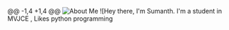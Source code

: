 @@ -1,4 +1,4 @@
![About Me](https://github.com/CyrisXD/CyrisXD/raw/master/bio.gif)
![Hey there, I'm Sumanth. I'm a student in MVJCE , Likes python programming

<!--
**CyrisXD/CyrisXD** is a ✨ _special_ ✨ repository because its `README.md` (this file) appears on your GitHub profile.
